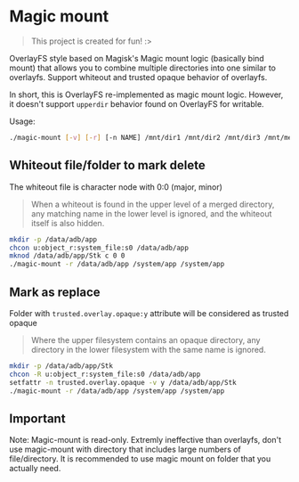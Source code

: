 # Magic mount

> This project is created for fun! :>

OverlayFS style based on Magisk's Magic mount logic (basically bind mount) that allows you to combine multiple directories into one similar to overlayfs. Support whiteout and trusted opaque behavior of overlayfs.

In short, this is OverlayFS re-implemented as magic mount logic. However, it doesn't support `upperdir` behavior found on OverlayFS for writable.

Usage:

```bash
./magic-mount [-v] [-r] [-n NAME] /mnt/dir1 /mnt/dir2 /mnt/dir3 /mnt/merged
```

## Whiteout file/folder to mark delete

The whiteout file is character node with 0:0 (major, minor)

> When a whiteout is found in the upper level of a merged directory, any matching name in the lower level is ignored, and the whiteout itself is also hidden.

```bash
mkdir -p /data/adb/app
chcon u:object_r:system_file:s0 /data/adb/app
mknod /data/adb/app/Stk c 0 0
./magic-mount -r /data/adb/app /system/app /system/app

```

## Mark as replace

Folder with `trusted.overlay.opaque:y` attribute will be considered as trusted opaque

> Where the upper filesystem contains an opaque directory, any directory in the lower filesystem with the same name is ignored.

```bash
mkdir -p /data/adb/app/Stk
chcon -R u:object_r:system_file:s0 /data/adb/app
setfattr -n trusted.overlay.opaque -v y /data/adb/app/Stk
./magic-mount -r /data/adb/app /system/app /system/app

```

## Important

Note: Magic-mount is read-only. Extremly ineffective than overlayfs, don't use magic-mount with directory that includes large numbers of file/directory. It is recommended to use magic mount on folder that you actually need.
